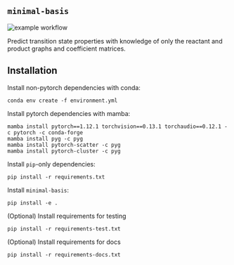 `minimal-basis`
---------------

![example workflow](https://github.com/sudarshanv01/minimal-basis/actions/workflows/main.yml/badge.svg?event=push)


Predict transition state properties with knowledge of only the reactant and product graphs and coefficient matrices.  

## Installation


Install non-pytorch dependencies with conda:
```
conda env create -f environment.yml
```

Install pytorch dependencies with mamba:
```
mamba install pytorch==1.12.1 torchvision==0.13.1 torchaudio==0.12.1 -c pytorch -c conda-forge
mamba install pyg -c pyg
mamba install pytorch-scatter -c pyg
mamba install pytorch-cluster -c pyg
```

Install `pip`-only dependencies:
```
pip install -r requirements.txt
```

Install `minimal-basis`:
```
pip install -e .
```

(Optional) Install requirements for testing

```
pip install -r requirements-test.txt
```

(Optional) Install requirements for docs

```
pip install -r requirements-docs.txt
```
